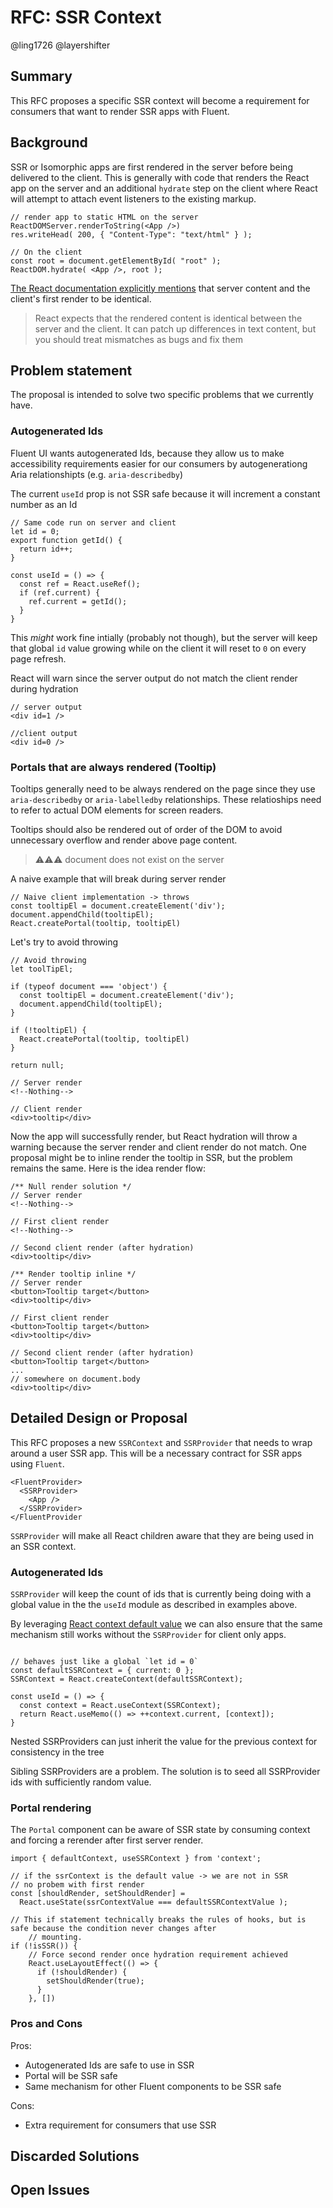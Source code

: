 # RFC: SSR Context


@ling1726 @layershifter

## Summary

This RFC proposes a specific SSR context will become a requirement for consumers that want to render SSR apps with Fluent.

## Background

SSR or Isomorphic apps are first rendered in the server before being delivered to the client. This is generally with code that renders the React app on the server and an additional `hydrate` step on the client where React will attempt to attach event listeners to the existing markup.

```tsx
// render app to static HTML on the server
ReactDOMServer.renderToString(<App />)
res.writeHead( 200, { "Content-Type": "text/html" } );

// On the client
const root = document.getElementById( "root" );
ReactDOM.hydrate( <App />, root );
```

[The React documentation explicitly mentions](https://reactjs.org/docs/react-dom.html#hydrate) that server content and the client's first render to be identical.

> React expects that the rendered content is identical between the server and the client. It can patch up differences in text content, but you should treat mismatches as bugs and fix them


## Problem statement

The proposal is intended to solve two specific problems that we currently have.

### Autogenerated Ids

Fluent UI wants autogenerated Ids, because they allow us to make accessibility requirements easier for our consumers by autogenerationg Aria relationshipts (e.g. `aria-describedby`)

The current `useId` prop is not SSR safe because it will increment a constant number as an Id

```tsx
// Same code run on server and client
let id = 0;
export function getId() {
  return id++;
}

const useId = () => {
  const ref = React.useRef();
  if (ref.current) {
    ref.current = getId();
  }
}
```

This *might* work fine intially (probably not though), but the server will keep that global `id` value growing while on the client it will reset to `0` on every page refresh.

React will warn since the server output do not match the client render during hydration

```tsx
// server output
<div id=1 />

//client output
<div id=0 />
```

### Portals that are always rendered (Tooltip)

Tooltips generally need to be always rendered on the page since they use `aria-describedby` or `aria-labelledby` relationships. These relatioships need to refer to actual DOM elements for screen readers.

Tooltips should also be rendered out of order of the DOM to avoid unnecessary overflow and render above page content.

> ⚠⚠⚠ document does not exist on the server

A naive example that will break during server render

```tsx
// Naive client implementation -> throws
const tooltipEl = document.createElement('div');
document.appendChild(tooltipEl);
React.createPortal(tooltip, tooltipEl)
```

Let's try to avoid throwing

```tsx
// Avoid throwing
let toolTipEl;

if (typeof document === 'object') {
  const tooltipEl = document.createElement('div');
  document.appendChild(tooltipEl);
}

if (!tooltipEl) {
  React.createPortal(tooltip, tooltipEl)
}

return null;

// Server render
<!--Nothing-->

// Client render
<div>tooltip</div>
```

Now the app will successfully render, but React hydration will throw a warning because the server render and client render do not match. One proposal might be to inline render the tooltip in SSR, but the problem remains the same. Here is the idea render flow:

```tsx
/** Null render solution */
// Server render
<!--Nothing-->

// First client render
<!--Nothing-->

// Second client render (after hydration)
<div>tooltip</div>

/** Render tooltip inline */
// Server render
<button>Tooltip target</button>
<div>tooltip</div>

// First client render
<button>Tooltip target</button>
<div>tooltip</div>

// Second client render (after hydration)
<button>Tooltip target</button>
...
// somewhere on document.body
<div>tooltip</div>
```


## Detailed Design or Proposal

This RFC proposes a new `SSRContext` and `SSRProvider` that needs to wrap around a user SSR app. This will be a necessary contract for SSR apps using `Fluent`.

```tsx
<FluentProvider>
  <SSRProvider>
    <App />
  </SSRProvider>
</FluentProvider
```

`SSRProvider`  will make all React children aware that they are being used in an SSR context.

### Autogenerated Ids

`SSRProvider` will keep the count of ids that is currently being doing with a global value in the the `useId` module as described in examples above.

By leveraging [React context default value](https://reactjs.org/docs/context.html#reactcreatecontext) we can also ensure that the same mechanism still works without the `SSRProvider` for client only apps.

```tsx

// behaves just like a global `let id = 0` 
const defaultSSRContext = { current: 0 };
SSRContext = React.createContext(defaultSSRContext);

const useId = () => {
  const context = React.useContext(SSRContext);
  return React.useMemo(() => ++context.current, [context]);
}
```

Nested SSRProviders can just inherit the value for the previous context for consistency in the tree

Sibling SSRProviders are a problem. The solution is to seed all SSRProvider ids with sufficiently random value.

### Portal rendering

The `Portal` component can be aware of SSR state by consuming context and forcing a rerender after first server render.

```tsx
import { defaultContext, useSSRContext } from 'context';

// if the ssrContext is the default value -> we are not in SSR
// no probem with first render
const [shouldRender, setShouldRender] = 
  React.useState(ssrContextValue === defaultSSRContextValue );

// This if statement technically breaks the rules of hooks, but is safe because the condition never changes after
    // mounting.
if (!isSSR()) {
    // Force second render once hydration requirement achieved
    React.useLayoutEffect(() => {
      if (!shouldRender) {
        setShouldRender(true);
      }
    }, [])
```

### Pros and Cons

Pros:

* Autogenerated Ids are safe to use in SSR
* Portal will be SSR safe
* Same mechanism for other Fluent components to be SSR safe

Cons:

* Extra requirement for consumers that use SSR

<!-- Enumerate the pros and cons of the proposal. Make sure to think about and be clear on the cons or drawbacks of this propsoal. If there are multiple proposals include this for each. -->

## Discarded Solutions

<!-- As you enumerate possible solutions, try to keep track of the discarded ones. This should include why we discarded the solution. -->

## Open Issues

<!-- Optional section, but useful for first drafts. Use this section to track open issues on unanswered questions regarding the design or proposal.  -->
